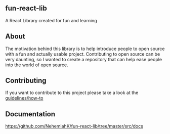 ## fun-react-lib

A React Library created for fun and learning

## About 

The motivation behind this library is to help introduce people to open source with a fun and actually usable project. Contributing to open source can be very daunting, so I wanted to create a repository that can help ease people into the world of open source.

## Contributing 

If you want to contribute to this project please take a look at the [guidelines/how-to](https://github.com/NehemiahK/fun-react-lib/blob/master/CONTRIBUTING.md)

## Documentation

https://github.com/NehemiahK/fun-react-lib/tree/master/src/docs

